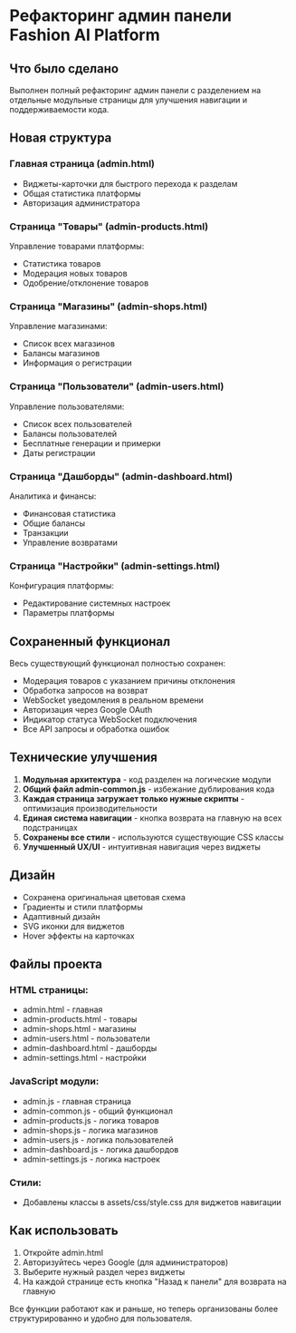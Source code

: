 # Рефакторинг админ панели Fashion AI Platform

## Что было сделано

Выполнен полный рефакторинг админ панели с разделением на отдельные модульные страницы для улучшения навигации и поддерживаемости кода.

## Новая структура

### Главная страница (admin.html)
- Виджеты-карточки для быстрого перехода к разделам
- Общая статистика платформы
- Авторизация администратора

### Страница "Товары" (admin-products.html)
Управление товарами платформы:
- Статистика товаров
- Модерация новых товаров
- Одобрение/отклонение товаров

### Страница "Магазины" (admin-shops.html)
Управление магазинами:
- Список всех магазинов
- Балансы магазинов
- Информация о регистрации

### Страница "Пользователи" (admin-users.html)
Управление пользователями:
- Список всех пользователей
- Балансы пользователей
- Бесплатные генерации и примерки
- Даты регистрации

### Страница "Дашборды" (admin-dashboard.html)
Аналитика и финансы:
- Финансовая статистика
- Общие балансы
- Транзакции
- Управление возвратами

### Страница "Настройки" (admin-settings.html)
Конфигурация платформы:
- Редактирование системных настроек
- Параметры платформы

## Сохраненный функционал

Весь существующий функционал полностью сохранен:
- Модерация товаров с указанием причины отклонения
- Обработка запросов на возврат
- WebSocket уведомления в реальном времени
- Авторизация через Google OAuth
- Индикатор статуса WebSocket подключения
- Все API запросы и обработка ошибок

## Технические улучшения

1. **Модульная архитектура** - код разделен на логические модули
2. **Общий файл admin-common.js** - избежание дублирования кода
3. **Каждая страница загружает только нужные скрипты** - оптимизация производительности
4. **Единая система навигации** - кнопка возврата на главную на всех подстраницах
5. **Сохранены все стили** - используются существующие CSS классы
6. **Улучшенный UX/UI** - интуитивная навигация через виджеты

## Дизайн

- Сохранена оригинальная цветовая схема
- Градиенты и стили платформы
- Адаптивный дизайн
- SVG иконки для виджетов
- Hover эффекты на карточках

## Файлы проекта

### HTML страницы:
- admin.html - главная
- admin-products.html - товары
- admin-shops.html - магазины
- admin-users.html - пользователи
- admin-dashboard.html - дашборды
- admin-settings.html - настройки

### JavaScript модули:
- admin.js - главная страница
- admin-common.js - общий функционал
- admin-products.js - логика товаров
- admin-shops.js - логика магазинов
- admin-users.js - логика пользователей
- admin-dashboard.js - логика дашбордов
- admin-settings.js - логика настроек

### Стили:
- Добавлены классы в assets/css/style.css для виджетов навигации

## Как использовать

1. Откройте admin.html
2. Авторизуйтесь через Google (для администраторов)
3. Выберите нужный раздел через виджеты
4. На каждой странице есть кнопка "Назад к панели" для возврата на главную

Все функции работают как и раньше, но теперь организованы более структурированно и удобно для пользователя.
